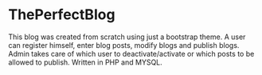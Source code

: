 # ThePerfectBlog
This blog was created from scratch using just a bootstrap theme. A user can register himself, enter blog posts, modify blogs and publish blogs.
Admin takes care of which user to deactivate/activate or which posts to be allowed to publish. 
Written in PHP and MYSQL.

